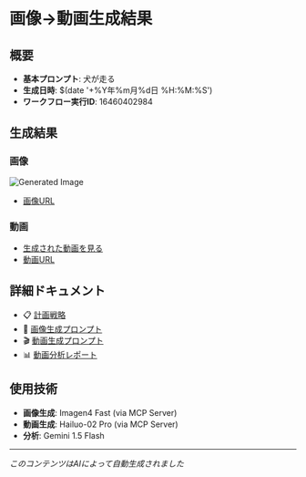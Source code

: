 # 画像→動画生成結果

## 概要
- **基本プロンプト**: 犬が走る
- **生成日時**: $(date '+%Y年%m月%d日 %H:%M:%S')
- **ワークフロー実行ID**: 16460402984

## 生成結果

### 画像
![Generated Image](images/generated-image.jpg)
- [画像URL](images/image-url.txt)

### 動画
- [生成された動画を見る](videos/generated-video.mp4)
- [動画URL](videos/video-url.txt)

## 詳細ドキュメント

- 📋 [計画戦略](planning/planning-strategy.md)
- 🎨 [画像生成プロンプト](planning/image-prompt.md)
- 🎬 [動画生成プロンプト](planning/video-prompt.md)
- 📊 [動画分析レポート](analysis/video-analysis.md)

## 使用技術

- **画像生成**: Imagen4 Fast (via MCP Server)
- **動画生成**: Hailuo-02 Pro (via MCP Server)
- **分析**: Gemini 1.5 Flash

---

*このコンテンツはAIによって自動生成されました*
